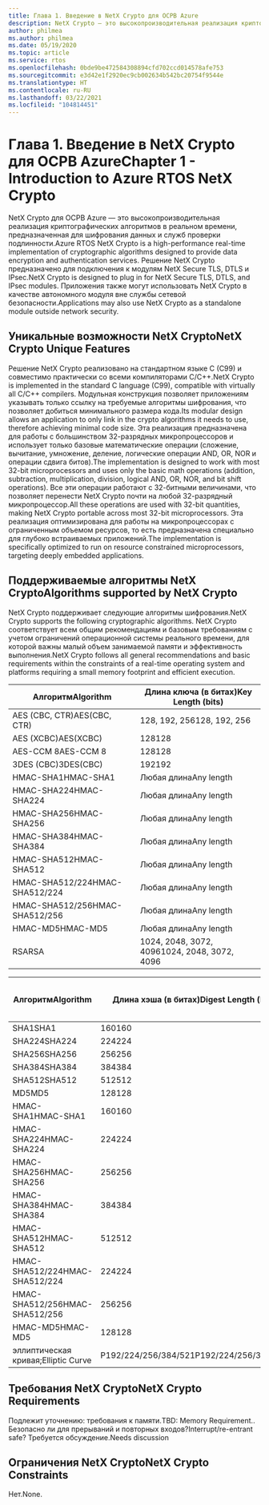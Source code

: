 ```yaml
---
title: Глава 1. Введение в NetX Crypto для ОСРВ Azure
description: NetX Crypto — это высокопроизводительная реализация криптографических алгоритмов в реальном времени, предназначенная для шифрования данных и служб проверки подлинности.
author: philmea
ms.author: philmea
ms.date: 05/19/2020
ms.topic: article
ms.service: rtos
ms.openlocfilehash: 0bde9be472584308894cfd702ccd014578afe753
ms.sourcegitcommit: e3d42e1f2920ec9cb002634b542bc20754f9544e
ms.translationtype: HT
ms.contentlocale: ru-RU
ms.lasthandoff: 03/22/2021
ms.locfileid: "104814451"
---
```

# <a name="chapter-1---introduction-to-azure-rtos-netx-crypto"></a><span data-ttu-id="d13e1-103">Глава 1. Введение в NetX Crypto для ОСРВ Azure</span><span class="sxs-lookup"><span data-stu-id="d13e1-103">Chapter 1 - Introduction to Azure RTOS NetX Crypto</span></span>

<span data-ttu-id="d13e1-104">NetX Crypto для ОСРВ Azure — это высокопроизводительная реализация криптографических алгоритмов в реальном времени, предназначенная для шифрования данных и служб проверки подлинности.</span><span class="sxs-lookup"><span data-stu-id="d13e1-104">Azure RTOS NetX Crypto is a high-performance real-time implementation of cryptographic algorithms designed to provide data encryption and authentication services.</span></span> <span data-ttu-id="d13e1-105">Решение NetX Crypto предназначено для подключения к модулям NetX Secure TLS, DTLS и IPsec.</span><span class="sxs-lookup"><span data-stu-id="d13e1-105">NetX Crypto is designed to plug in for NetX Secure TLS, DTLS, and IPsec modules.</span></span> <span data-ttu-id="d13e1-106">Приложения также могут использовать NetX Crypto в качестве автономного модуля вне службы сетевой безопасности.</span><span class="sxs-lookup"><span data-stu-id="d13e1-106">Applications may also use NetX Crypto as a standalone module outside network security.</span></span>

## <a name="netx-crypto-unique-features"></a><span data-ttu-id="d13e1-107">Уникальные возможности NetX Crypto</span><span class="sxs-lookup"><span data-stu-id="d13e1-107">NetX Crypto Unique Features</span></span>

<span data-ttu-id="d13e1-108">Решение NetX Crypto реализовано на стандартном языке C (C99) и совместимо практически со всеми компиляторами C/C++.</span><span class="sxs-lookup"><span data-stu-id="d13e1-108">NetX Crypto is implemented in the standard C language (C99), compatible with virtually all C/C++ compilers.</span></span> <span data-ttu-id="d13e1-109">Модульная конструкция позволяет приложениям указывать только ссылку на требуемые алгоритмы шифрования, что позволяет добиться минимального размера кода.</span><span class="sxs-lookup"><span data-stu-id="d13e1-109">Its modular design allows an application to only link in the crypto algorithms it needs to use, therefore achieving minimal code size.</span></span> <span data-ttu-id="d13e1-110">Эта реализация предназначена для работы с большинством 32-разрядных микропроцессоров и использует только базовые математические операции (сложение, вычитание, умножение, деление, логические операции AND, OR, NOR и операции сдвига битов).</span><span class="sxs-lookup"><span data-stu-id="d13e1-110">The implementation is designed to work with most 32-bit microprocessors and uses only the basic math operations (addition, subtraction, multiplication, division, logical AND, OR, NOR, and bit shift operations).</span></span> <span data-ttu-id="d13e1-111">Все эти операции работают с 32-битными величинами, что позволяет перенести NetX Crypto почти на любой 32-разрядный микропроцессор.</span><span class="sxs-lookup"><span data-stu-id="d13e1-111">All these operations are used with 32-bit quantities, making NetX Crypto portable across most 32-bit microprocessors.</span></span> <span data-ttu-id="d13e1-112">Эта реализация оптимизирована для работы на микропроцессорах с ограниченным объемом ресурсов, то есть предназначена специально для глубоко встраиваемых приложений.</span><span class="sxs-lookup"><span data-stu-id="d13e1-112">The implementation is specifically optimized to run on resource constrained microprocessors, targeting deeply embedded applications.</span></span>

## <a name="algorithms-supported-by-netx-crypto"></a><span data-ttu-id="d13e1-113">Поддерживаемые алгоритмы NetX Crypto</span><span class="sxs-lookup"><span data-stu-id="d13e1-113">Algorithms supported by NetX Crypto</span></span>

<span data-ttu-id="d13e1-114">NetX Crypto поддерживает следующие алгоритмы шифрования.</span><span class="sxs-lookup"><span data-stu-id="d13e1-114">NetX Crypto supports the following cryptographic algorithms.</span></span> <span data-ttu-id="d13e1-115">NetX Crypto соответствует всем общим рекомендациям и базовым требованиям с учетом ограничений операционной системы реального времени, для которой важны малый объем занимаемой памяти и эффективность выполнения.</span><span class="sxs-lookup"><span data-stu-id="d13e1-115">NetX Crypto follows all general recommendations and basic requirements within the constraints of a real-time operating system and platforms requiring a small memory footprint and efficient execution.</span></span>

| <span data-ttu-id="d13e1-116">Алгоритм</span><span class="sxs-lookup"><span data-stu-id="d13e1-116">Algorithm</span></span>       | <span data-ttu-id="d13e1-117">Длина ключа (в битах)</span><span class="sxs-lookup"><span data-stu-id="d13e1-117">Key Length (bits)</span></span>      |
| --------------- | ---------------------- |
| <span data-ttu-id="d13e1-118">AES (CBC, CTR)</span><span class="sxs-lookup"><span data-stu-id="d13e1-118">AES(CBC, CTR)</span></span>   | <span data-ttu-id="d13e1-119">128, 192, 256</span><span class="sxs-lookup"><span data-stu-id="d13e1-119">128, 192, 256</span></span>          |
| <span data-ttu-id="d13e1-120">AES (XCBC)</span><span class="sxs-lookup"><span data-stu-id="d13e1-120">AES(XCBC)</span></span>       | <span data-ttu-id="d13e1-121">128</span><span class="sxs-lookup"><span data-stu-id="d13e1-121">128</span></span>                    |
| <span data-ttu-id="d13e1-122">AES-CCM 8</span><span class="sxs-lookup"><span data-stu-id="d13e1-122">AES-CCM 8</span></span>       | <span data-ttu-id="d13e1-123">128</span><span class="sxs-lookup"><span data-stu-id="d13e1-123">128</span></span>                    |
| <span data-ttu-id="d13e1-124">3DES (CBC)</span><span class="sxs-lookup"><span data-stu-id="d13e1-124">3DES(CBC)</span></span>       | <span data-ttu-id="d13e1-125">192</span><span class="sxs-lookup"><span data-stu-id="d13e1-125">192</span></span>                    |
| <span data-ttu-id="d13e1-126">HMAC-SHA1</span><span class="sxs-lookup"><span data-stu-id="d13e1-126">HMAC-SHA1</span></span>       | <span data-ttu-id="d13e1-127">Любая длина</span><span class="sxs-lookup"><span data-stu-id="d13e1-127">Any length</span></span>             |
| <span data-ttu-id="d13e1-128">HMAC-SHA224</span><span class="sxs-lookup"><span data-stu-id="d13e1-128">HMAC-SHA224</span></span>     | <span data-ttu-id="d13e1-129">Любая длина</span><span class="sxs-lookup"><span data-stu-id="d13e1-129">Any length</span></span>             |
| <span data-ttu-id="d13e1-130">HMAC-SHA256</span><span class="sxs-lookup"><span data-stu-id="d13e1-130">HMAC-SHA256</span></span>     | <span data-ttu-id="d13e1-131">Любая длина</span><span class="sxs-lookup"><span data-stu-id="d13e1-131">Any length</span></span>             |
| <span data-ttu-id="d13e1-132">HMAC-SHA384</span><span class="sxs-lookup"><span data-stu-id="d13e1-132">HMAC-SHA384</span></span>     | <span data-ttu-id="d13e1-133">Любая длина</span><span class="sxs-lookup"><span data-stu-id="d13e1-133">Any length</span></span>             |
| <span data-ttu-id="d13e1-134">HMAC-SHA512</span><span class="sxs-lookup"><span data-stu-id="d13e1-134">HMAC-SHA512</span></span>     | <span data-ttu-id="d13e1-135">Любая длина</span><span class="sxs-lookup"><span data-stu-id="d13e1-135">Any length</span></span>             |
| <span data-ttu-id="d13e1-136">HMAC-SHA512/224</span><span class="sxs-lookup"><span data-stu-id="d13e1-136">HMAC-SHA512/224</span></span> | <span data-ttu-id="d13e1-137">Любая длина</span><span class="sxs-lookup"><span data-stu-id="d13e1-137">Any length</span></span>             |
| <span data-ttu-id="d13e1-138">HMAC-SHA512/256</span><span class="sxs-lookup"><span data-stu-id="d13e1-138">HMAC-SHA512/256</span></span> | <span data-ttu-id="d13e1-139">Любая длина</span><span class="sxs-lookup"><span data-stu-id="d13e1-139">Any length</span></span>             |
| <span data-ttu-id="d13e1-140">HMAC-MD5</span><span class="sxs-lookup"><span data-stu-id="d13e1-140">HMAC-MD5</span></span>        | <span data-ttu-id="d13e1-141">Любая длина</span><span class="sxs-lookup"><span data-stu-id="d13e1-141">Any length</span></span>             |
| <span data-ttu-id="d13e1-142">RSA</span><span class="sxs-lookup"><span data-stu-id="d13e1-142">RSA</span></span>             | <span data-ttu-id="d13e1-143">1024, 2048, 3072, 4096</span><span class="sxs-lookup"><span data-stu-id="d13e1-143">1024, 2048, 3072, 4096</span></span> |

| <span data-ttu-id="d13e1-144">Алгоритм</span><span class="sxs-lookup"><span data-stu-id="d13e1-144">Algorithm</span></span>       | <span data-ttu-id="d13e1-145">Длина хэша (в битах)</span><span class="sxs-lookup"><span data-stu-id="d13e1-145">Digest Length (bits)</span></span> | <span data-ttu-id="d13e1-146">Размер блока (в битах)</span><span class="sxs-lookup"><span data-stu-id="d13e1-146">Block Size (bits)</span></span> |
| --------------- | -------------------- | ----------------- |
| <span data-ttu-id="d13e1-147">SHA1</span><span class="sxs-lookup"><span data-stu-id="d13e1-147">SHA1</span></span>            | <span data-ttu-id="d13e1-148">160</span><span class="sxs-lookup"><span data-stu-id="d13e1-148">160</span></span>                  | <span data-ttu-id="d13e1-149">512</span><span class="sxs-lookup"><span data-stu-id="d13e1-149">512</span></span>               |
| <span data-ttu-id="d13e1-150">SHA224</span><span class="sxs-lookup"><span data-stu-id="d13e1-150">SHA224</span></span>          | <span data-ttu-id="d13e1-151">224</span><span class="sxs-lookup"><span data-stu-id="d13e1-151">224</span></span>                  | <span data-ttu-id="d13e1-152">512</span><span class="sxs-lookup"><span data-stu-id="d13e1-152">512</span></span>               |
| <span data-ttu-id="d13e1-153">SHA256</span><span class="sxs-lookup"><span data-stu-id="d13e1-153">SHA256</span></span>          | <span data-ttu-id="d13e1-154">256</span><span class="sxs-lookup"><span data-stu-id="d13e1-154">256</span></span>                  | <span data-ttu-id="d13e1-155">512</span><span class="sxs-lookup"><span data-stu-id="d13e1-155">512</span></span>               |
| <span data-ttu-id="d13e1-156">SHA384</span><span class="sxs-lookup"><span data-stu-id="d13e1-156">SHA384</span></span>          | <span data-ttu-id="d13e1-157">384</span><span class="sxs-lookup"><span data-stu-id="d13e1-157">384</span></span>                  | <span data-ttu-id="d13e1-158">1024</span><span class="sxs-lookup"><span data-stu-id="d13e1-158">1024</span></span>              |
| <span data-ttu-id="d13e1-159">SHA512</span><span class="sxs-lookup"><span data-stu-id="d13e1-159">SHA512</span></span>          | <span data-ttu-id="d13e1-160">512</span><span class="sxs-lookup"><span data-stu-id="d13e1-160">512</span></span>                  | <span data-ttu-id="d13e1-161">1024</span><span class="sxs-lookup"><span data-stu-id="d13e1-161">1024</span></span>              |
| <span data-ttu-id="d13e1-162">MD5</span><span class="sxs-lookup"><span data-stu-id="d13e1-162">MD5</span></span>             | <span data-ttu-id="d13e1-163">128</span><span class="sxs-lookup"><span data-stu-id="d13e1-163">128</span></span>                  | <span data-ttu-id="d13e1-164">512</span><span class="sxs-lookup"><span data-stu-id="d13e1-164">512</span></span>               |
| <span data-ttu-id="d13e1-165">HMAC-SHA1</span><span class="sxs-lookup"><span data-stu-id="d13e1-165">HMAC-SHA1</span></span>       | <span data-ttu-id="d13e1-166">160</span><span class="sxs-lookup"><span data-stu-id="d13e1-166">160</span></span>                  | <span data-ttu-id="d13e1-167">512</span><span class="sxs-lookup"><span data-stu-id="d13e1-167">512</span></span>               |
| <span data-ttu-id="d13e1-168">HMAC-SHA224</span><span class="sxs-lookup"><span data-stu-id="d13e1-168">HMAC-SHA224</span></span>     | <span data-ttu-id="d13e1-169">224</span><span class="sxs-lookup"><span data-stu-id="d13e1-169">224</span></span>                  | <span data-ttu-id="d13e1-170">512</span><span class="sxs-lookup"><span data-stu-id="d13e1-170">512</span></span>               |
| <span data-ttu-id="d13e1-171">HMAC-SHA256</span><span class="sxs-lookup"><span data-stu-id="d13e1-171">HMAC-SHA256</span></span>     | <span data-ttu-id="d13e1-172">256</span><span class="sxs-lookup"><span data-stu-id="d13e1-172">256</span></span>                  | <span data-ttu-id="d13e1-173">512</span><span class="sxs-lookup"><span data-stu-id="d13e1-173">512</span></span>               |
| <span data-ttu-id="d13e1-174">HMAC-SHA384</span><span class="sxs-lookup"><span data-stu-id="d13e1-174">HMAC-SHA384</span></span>     | <span data-ttu-id="d13e1-175">384</span><span class="sxs-lookup"><span data-stu-id="d13e1-175">384</span></span>                  | <span data-ttu-id="d13e1-176">1024</span><span class="sxs-lookup"><span data-stu-id="d13e1-176">1024</span></span>              |
| <span data-ttu-id="d13e1-177">HMAC-SHA512</span><span class="sxs-lookup"><span data-stu-id="d13e1-177">HMAC-SHA512</span></span>     | <span data-ttu-id="d13e1-178">512</span><span class="sxs-lookup"><span data-stu-id="d13e1-178">512</span></span>                  | <span data-ttu-id="d13e1-179">1024</span><span class="sxs-lookup"><span data-stu-id="d13e1-179">1024</span></span>              |
| <span data-ttu-id="d13e1-180">HMAC-SHA512/224</span><span class="sxs-lookup"><span data-stu-id="d13e1-180">HMAC-SHA512/224</span></span> | <span data-ttu-id="d13e1-181">224</span><span class="sxs-lookup"><span data-stu-id="d13e1-181">224</span></span>                  | <span data-ttu-id="d13e1-182">1024</span><span class="sxs-lookup"><span data-stu-id="d13e1-182">1024</span></span>              |
| <span data-ttu-id="d13e1-183">HMAC-SHA512/256</span><span class="sxs-lookup"><span data-stu-id="d13e1-183">HMAC-SHA512/256</span></span> | <span data-ttu-id="d13e1-184">256</span><span class="sxs-lookup"><span data-stu-id="d13e1-184">256</span></span>                  | <span data-ttu-id="d13e1-185">1024</span><span class="sxs-lookup"><span data-stu-id="d13e1-185">1024</span></span>              |
| <span data-ttu-id="d13e1-186">HMAC-MD5</span><span class="sxs-lookup"><span data-stu-id="d13e1-186">HMAC-MD5</span></span>        | <span data-ttu-id="d13e1-187">128</span><span class="sxs-lookup"><span data-stu-id="d13e1-187">128</span></span>                  | <span data-ttu-id="d13e1-188">512</span><span class="sxs-lookup"><span data-stu-id="d13e1-188">512</span></span>               |
| <span data-ttu-id="d13e1-189">эллиптическая кривая;</span><span class="sxs-lookup"><span data-stu-id="d13e1-189">Elliptic Curve</span></span>  | <span data-ttu-id="d13e1-190">P192/224/256/384/521</span><span class="sxs-lookup"><span data-stu-id="d13e1-190">P192/224/256/384/521</span></span> |                   |

## <a name="netx-crypto-requirements"></a><span data-ttu-id="d13e1-191">Требования NetX Crypto</span><span class="sxs-lookup"><span data-stu-id="d13e1-191">NetX Crypto Requirements</span></span>

<span data-ttu-id="d13e1-192">Подлежит уточнению: требования к памяти.</span><span class="sxs-lookup"><span data-stu-id="d13e1-192">TBD: Memory Requirement..</span></span> <span data-ttu-id="d13e1-193">Безопасно ли для прерываний и повторных входов?</span><span class="sxs-lookup"><span data-stu-id="d13e1-193">Interrupt/re-entrant safe?</span></span> <span data-ttu-id="d13e1-194">Требуется обсуждение.</span><span class="sxs-lookup"><span data-stu-id="d13e1-194">Needs discussion</span></span>

## <a name="netx-crypto-constraints"></a><span data-ttu-id="d13e1-195">Ограничения NetX Crypto</span><span class="sxs-lookup"><span data-stu-id="d13e1-195">NetX Crypto Constraints</span></span>

<span data-ttu-id="d13e1-196">Нет.</span><span class="sxs-lookup"><span data-stu-id="d13e1-196">None.</span></span>
